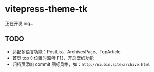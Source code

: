 # vitepress-theme-tk

正在开发 ing...

## TODO

- 适配多语言功能：PostList、ArchivesPage、TopArticle
- 首页 top 0 位置时监听 F12，开启壁纸功能
- 归档页添加 commit 图标风格，如：`http://niubin.site/archive.html`
